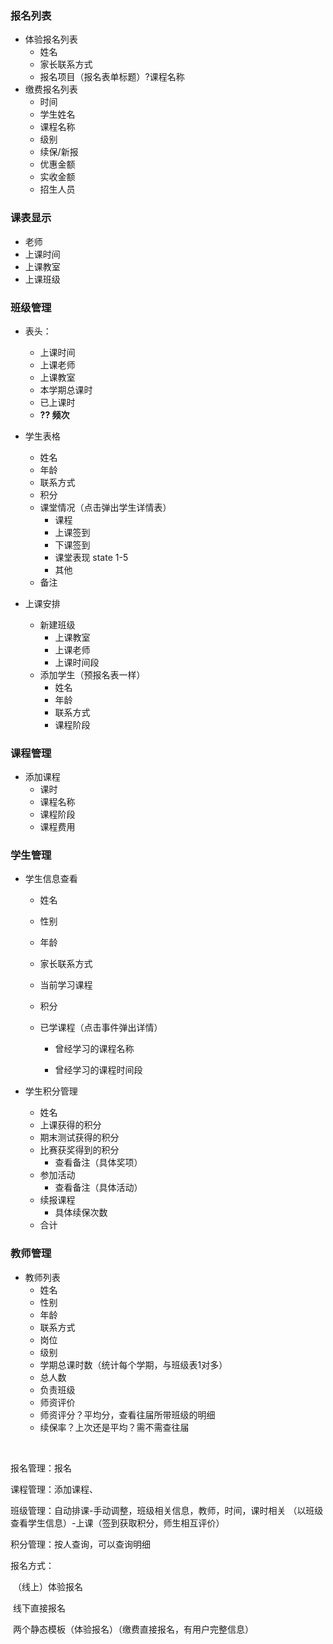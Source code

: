 ### 报名列表

- 体验报名列表
  - 姓名
  - 家长联系方式
  - 报名项目（报名表单标题）?课程名称
- 缴费报名列表
  - 时间
  - 学生姓名
  - 课程名称
  - 级别
  - 续保/新报
  - 优惠金额
  - 实收金额
  - 招生人员

### 课表显示

- 老师
- 上课时间
- 上课教室
- 上课班级

### 班级管理

- 表头：
  - 上课时间
  - 上课老师
  - 上课教室
  - 本学期总课时
  - 已上课时
  - **?? 频次**
- 学生表格
  - 姓名
  - 年龄
  - 联系方式
  - 积分
  - 课堂情况（点击弹出学生详情表）
    - 课程
    - 上课签到
    - 下课签到
    - 课堂表现  state 1-5
    - 其他
  - 备注

- 上课安排
  - 新建班级
    - 上课教室
    - 上课老师
    - 上课时间段
  - 添加学生（预报名表一样）
    - 姓名
    - 年龄
    - 联系方式
    - 课程阶段

### 课程管理

- 添加课程
  - 课时
  - 课程名称
  - 课程阶段
  - 课程费用

### 学生管理

- 学生信息查看

  - 姓名

  - 性别

  - 年龄

  - 家长联系方式

  - 当前学习课程

  - 积分

  - 已学课程（点击事件弹出详情）

    - 曾经学习的课程名称

    - 曾经学习的课程时间段

- 学生积分管理
  - 姓名
  - 上课获得的积分
  - 期末测试获得的积分
  - 比赛获奖得到的积分
    - 查看备注（具体奖项）
  - 参加活动
    - 查看备注（具体活动）
  - 续报课程
    - 具体续保次数
  - 合计

### 教师管理

- 教师列表
  - 姓名
  - 性别
  - 年龄
  - 联系方式
  - 岗位
  - 级别
  - 学期总课时数（统计每个学期，与班级表1对多）
  - 总人数
  - 负责班级
  - 师资评价 
  - 师资评分？平均分，查看往届所带班级的明细
  - 续保率？上次还是平均？需不需查往届

​    



报名管理：报名

课程管理：添加课程、

班级管理：自动排课-手动调整，班级相关信息，教师，时间，课时相关 （以班级查看学生信息）-上课（签到获取积分，师生相互评价）

积分管理：按人查询，可以查询明细

 

 

报名方式：

​    （线上）体验报名

​    线下直接报名

​    两个静态模板（体验报名）（缴费直接报名，有用户完整信息）

 

 